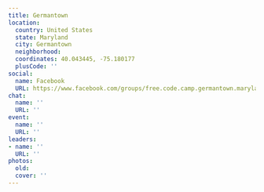 ```yaml
---
title: Germantown
location:
  country: United States
  state: Maryland
  city: Germantown
  neighborhood: 
  coordinates: 40.043445, -75.180177
  plusCode: ''
social:
  name: Facebook
  URL: https://www.facebook.com/groups/free.code.camp.germantown.maryland
chat:
  name: ''
  URL: ''
event:
  name: ''
  URL: ''
leaders:
- name: ''
  URL: ''
photos:
  old: 
  cover: ''
---
```

